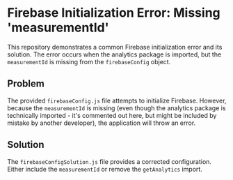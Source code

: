 # Firebase Initialization Error: Missing 'measurementId'
This repository demonstrates a common Firebase initialization error and its solution. The error occurs when the analytics package is imported, but the `measurementId` is missing from the `firebaseConfig` object.

## Problem
The provided `firebaseConfig.js` file attempts to initialize Firebase. However, because the `measurementId` is missing (even though the analytics package is technically imported - it's commented out here, but might be included by mistake by another developer), the application will throw an error.

## Solution
The `firebaseConfigSolution.js` file provides a corrected configuration. Either include the `measurementId` or remove the `getAnalytics` import.